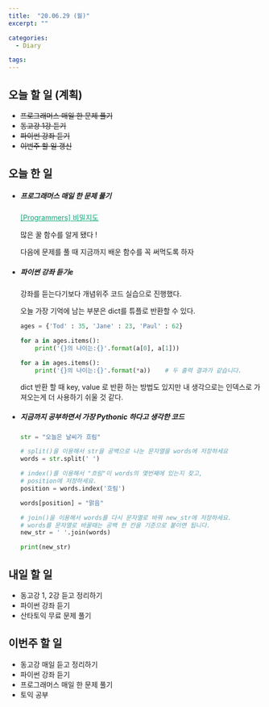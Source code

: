 ```yaml
---
title:  "20.06.29 (월)"
excerpt: ""

categories:
  - Diary

tags:
---
```


## 오늘 할 일 (계획)

- ~~프로그래머스 매일 한 문제 풀기~~
- ~~동고강 1강 듣기~~
- ~~파이썬 강좌 듣기~~
- ~~이번주 할 일 갱신~~

## 오늘 한 일

- ##### 프로그래머스 매일 한 문제 풀기

  <a href="https://nam-ki-bok.github.io/quiz/Quiz_SecretMap/" style="color:#0FA678">[Programmers] 비밀지도</a>

  많은 꿀 함수를 알게 됐다 !
  
  다음에 문제를 풀 때 지금까지 배운 함수를 꼭 써먹도록 하자
  
- ##### 파이썬 강좌 듣기e

  강좌를 듣는다기보다 개념위주 코드 실습으로 진행했다.

  오늘 가장 기억에 남는 부분은 dict를 튜플로 반환할 수 있다.

  ```python
  ages = {'Tod' : 35, 'Jane' : 23, 'Paul' : 62}
  
  for a in ages.items():
      print('{}의 나이는:{}'.format(a[0], a[1]))
  
  for a in ages.items():
      print('{}의 나이는:{}'.format(*a))    # 두 출력 결과가 같습니다.
  ```

  dict 반환 할 때 key, value 로 반환 하는 방법도 있지만 내 생각으로는 인덱스로 가져오는게 더 사용하기 쉬울 것 같다.

- ##### 지금까지 공부하면서 가장 Pythonic 하다고 생각한 코드

  ```python
  str = "오늘은 날씨가 흐림"
  
  # split()을 이용해서 str을 공백으로 나눈 문자열을 words에 저장하세요
  words = str.split(' ')
  
  # index()를 이용해서 "흐림"이 words의 몇번째에 있는지 찾고, 
  # position에 저장하세요.
  position = words.index('흐림')
  
  words[position] = "맑음"
  
  # join()을 이용해서 words를 다시 문자열로 바꿔 new_str에 저장하세요. 
  # words를 문자열로 바꿀때는 공백 한 칸을 기준으로 붙이면 됩니다.
  new_str = ' '.join(words)
  
  print(new_str)
  ```

## 내일 할 일

- 동고강 1, 2강 듣고 정리하기
- 파이썬 강좌 듣기
- 산타토익 무료 문제 풀기

## 이번주 할 일

- 동고강 매일 듣고 정리하기
- 파이썬 강좌 듣기
- 프로그래머스 매일 한 문제 풀기
- 토익 공부
